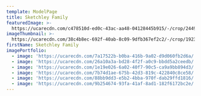 ```yaml
---
template: ModelPage
title: Sketchley Family
featuredImage: >-
  https://ucarecdn.com/c478510d-ed0c-43ac-aa48-04128445b915/-/crop/2449x1258/0,0/-/preview/
imageThumbnail: >-
  https://ucarecdn.com/38c4b8ec-692f-40ab-8c09-9dfb367ef2c2/-/crop/1923x1628/403,0/-/preview/
firstName: Sketchley Family
imagePortfolio:
  - image: 'https://ucarecdn.com/7a17522b-b0ba-416b-9a02-d9d060fb2d6a/'
  - image: 'https://ucarecdn.com/26a10a3a-bd28-4f2f-a0c9-bbdd5a2ceedb/'
  - image: 'https://ucarecdn.com/1e19e026-6a02-40f7-90c5-ca9a9bb894d3/'
  - image: 'https://ucarecdn.com/7b74d1ae-675b-42d3-819c-422840c8ce58/'
  - image: 'https://ucarecdn.com/88bb9dd3-e5b2-4bba-970f-dab29ffd1816/'
  - image: 'https://ucarecdn.com/9b254674-93fa-41af-8ad1-182f6172bc2e/'
---
```


